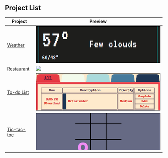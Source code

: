 ## Project List
| Project | Preview  |
| --- | --- |
| [Weather](https://github.com/TYLPHE/weather) | [![](https://github.com/TYLPHE/TYLPHE/blob/main/readmeAssets/preview-weather.gif)](https://github.com/TYLPHE/weather) |
| [Restaurant](https://github.com/TYLPHE/restaurant) | [![](https://github.com/TYLPHE/TYLPHE/blob/main/readmeAssets/preview-restaurant.gif)](https://github.com/TYLPHE/restaurant) |
| [To-do List](https://github.com/TYLPHE/to-do-list) | [![](https://github.com/TYLPHE/TYLPHE/blob/main/readmeAssets/preview-to-do-list.gif)](https://github.com/TYLPHE/to-do-list) |
| [Tic-tac-toe](https://github.com/TYLPHE/tic-tac-toe) | [![](https://github.com/TYLPHE/TYLPHE/blob/main/readmeAssets/preview-tic-tac-toe.gif)](https://github.com/TYLPHE/tic-tac-toe) |
